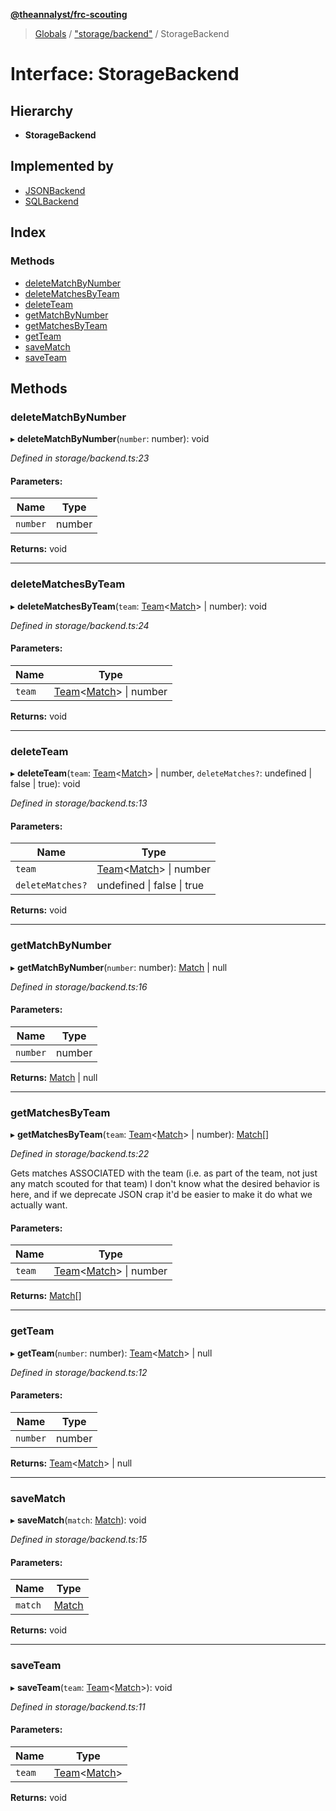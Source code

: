 **[@theannalyst/frc-scouting](../README.md)**

> [Globals](../globals.md) / ["storage/backend"](../modules/_storage_backend_.md) / StorageBackend

# Interface: StorageBackend

## Hierarchy

* **StorageBackend**

## Implemented by

* [JSONBackend](../classes/_storage_json_.jsonbackend.md)
* [SQLBackend](../classes/_storage_sqlite_.sqlbackend.md)

## Index

### Methods

* [deleteMatchByNumber](_storage_backend_.storagebackend.md#deletematchbynumber)
* [deleteMatchesByTeam](_storage_backend_.storagebackend.md#deletematchesbyteam)
* [deleteTeam](_storage_backend_.storagebackend.md#deleteteam)
* [getMatchByNumber](_storage_backend_.storagebackend.md#getmatchbynumber)
* [getMatchesByTeam](_storage_backend_.storagebackend.md#getmatchesbyteam)
* [getTeam](_storage_backend_.storagebackend.md#getteam)
* [saveMatch](_storage_backend_.storagebackend.md#savematch)
* [saveTeam](_storage_backend_.storagebackend.md#saveteam)

## Methods

### deleteMatchByNumber

▸ **deleteMatchByNumber**(`number`: number): void

*Defined in storage/backend.ts:23*

#### Parameters:

Name | Type |
------ | ------ |
`number` | number |

**Returns:** void

___

### deleteMatchesByTeam

▸ **deleteMatchesByTeam**(`team`: [Team](../classes/_team_.team.md)\<[Match](../classes/_match_.match.md)> \| number): void

*Defined in storage/backend.ts:24*

#### Parameters:

Name | Type |
------ | ------ |
`team` | [Team](../classes/_team_.team.md)\<[Match](../classes/_match_.match.md)> \| number |

**Returns:** void

___

### deleteTeam

▸ **deleteTeam**(`team`: [Team](../classes/_team_.team.md)\<[Match](../classes/_match_.match.md)> \| number, `deleteMatches?`: undefined \| false \| true): void

*Defined in storage/backend.ts:13*

#### Parameters:

Name | Type |
------ | ------ |
`team` | [Team](../classes/_team_.team.md)\<[Match](../classes/_match_.match.md)> \| number |
`deleteMatches?` | undefined \| false \| true |

**Returns:** void

___

### getMatchByNumber

▸ **getMatchByNumber**(`number`: number): [Match](../classes/_match_.match.md) \| null

*Defined in storage/backend.ts:16*

#### Parameters:

Name | Type |
------ | ------ |
`number` | number |

**Returns:** [Match](../classes/_match_.match.md) \| null

___

### getMatchesByTeam

▸ **getMatchesByTeam**(`team`: [Team](../classes/_team_.team.md)\<[Match](../classes/_match_.match.md)> \| number): [Match](../classes/_match_.match.md)[]

*Defined in storage/backend.ts:22*

Gets matches ASSOCIATED with the team (i.e. as part of the team, not just any match scouted for that team)
I don't know what the desired behavior is here, and if we deprecate JSON crap it'd be easier to make it do
what we actually want.

#### Parameters:

Name | Type |
------ | ------ |
`team` | [Team](../classes/_team_.team.md)\<[Match](../classes/_match_.match.md)> \| number |

**Returns:** [Match](../classes/_match_.match.md)[]

___

### getTeam

▸ **getTeam**(`number`: number): [Team](../classes/_team_.team.md)\<[Match](../classes/_match_.match.md)> \| null

*Defined in storage/backend.ts:12*

#### Parameters:

Name | Type |
------ | ------ |
`number` | number |

**Returns:** [Team](../classes/_team_.team.md)\<[Match](../classes/_match_.match.md)> \| null

___

### saveMatch

▸ **saveMatch**(`match`: [Match](../classes/_match_.match.md)): void

*Defined in storage/backend.ts:15*

#### Parameters:

Name | Type |
------ | ------ |
`match` | [Match](../classes/_match_.match.md) |

**Returns:** void

___

### saveTeam

▸ **saveTeam**(`team`: [Team](../classes/_team_.team.md)\<[Match](../classes/_match_.match.md)>): void

*Defined in storage/backend.ts:11*

#### Parameters:

Name | Type |
------ | ------ |
`team` | [Team](../classes/_team_.team.md)\<[Match](../classes/_match_.match.md)> |

**Returns:** void
